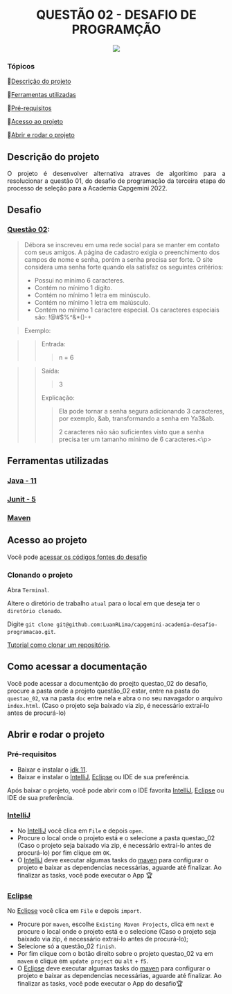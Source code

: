 <h1 align="center"> QUESTÃO 02 - DESAFIO DE PROGRAMÇÃO </h1>
<p align="center">
<img src="http://img.shields.io/static/v1?label=STATUS&message=EM%20DESENVOLVIMENTO&color=GREEN&style=for-the-badge"/>
</p>

### Tópicos 

:small_blue_diamond:[Descrição do projeto](#descrição-do-projetp)

:small_blue_diamond:[Ferramentas utilizadas](#ferramentas-utilizadas)

:small_blue_diamond:[Pré-requisitos](#pre-requisitos)

:small_blue_diamond:[Acesso ao projeto](#acesso-ao-projeto)

:small_blue_diamond:[Abrir e rodar o projeto](#abrir-e-rodar-o-projeto)

## Descrição do projeto

<p align="justify">
 O projeto é desenvolver alternativa atraves de algoritimo para a resolucionar a questão 01, do desafio  de programação da terceira etapa do processo de seleção para a Academia Capgemini 2022.<br>
 
</p>

## Desafio

### [Questão 02](https://github.com/LuanRLima/capgemini-academia-desafio-programacao/tree/master/questao_02):

> Débora se inscreveu em uma rede social para se manter em contato com seus amigos. A página de cadastro exigia o preenchimento dos campos de nome e senha, porém a senha precisa ser forte. O site considera uma senha forte quando ela satisfaz os seguintes critérios:
> - Possui no mínimo 6 caracteres.
> - Contém no mínimo 1 digito.
> - Contém no mínimo 1 letra em minúsculo.
> - Contém no mínimo 1 letra em maiúsculo.
> - Contém no mínimo 1 caractere especial. Os caracteres especiais são: !@#$%^&*()-+

>Exemplo:

>>Entrada: 
>>>n = 6

>>Saída:
>>><p>3</p>
>>Explicação:
>>><p>Ela pode tornar a senha segura adicionando 3 caracteres, por exemplo, &ab, transformando a senha em Ya3&ab.<p>
>>><p>2 caracteres não são suficientes visto que a senha precisa ter um tamanho mínimo de 6 caracteres.<\p>

## Ferramentas utilizadas

<h3><a href="https://www.java.com"> Java - 11</a></h3>
<h3><a href="https://www.java.com"> Junit - 5</a></h3>
<h3><a href="https://www.java.com"> Maven</a></h3>


## Acesso ao projeto

Você pode [acessar os códigos fontes do desafio](https://github.com/LuanRLima/capgemini-academia-desafio-programacao/tree/master)

### Clonando o projeto 

Abra `Terminal`.

Altere o diretório de trabalho `atual` para o local em que deseja ter o `diretório clonado`.

Digite `git clone git@github.com:LuanRLima/capgemini-academia-desafio-programacao.git`.

[Tutorial como clonar um repositório](https://docs.github.com/pt/repositories/creating-and-managing-repositories/cloning-a-repository).

## Como acessar a documentação

Você pode acessar a documentção do proejto questao_02 do desafio, procure a pasta onde a projeto questão_02 estar, entre na pasta do `questao_02`, va na pasta `doc` entre nela e abra o no seu navagador o arquivo `index.html`. (Caso o projeto seja baixado via zip, é necessário extraí-lo antes de procurá-lo)

## Abrir e rodar o projeto

### Pré-requisitos
- Baixar e instalar o [jdk 11](https://www.oracle.com/br/java/technologies/javase/jdk11-archive-downloads.html).
- Baixar e instalar o [IntelliJ](https://www.jetbrains.com/pt-br/idea), [Eclipse](https://www.eclipse.org/downloads) ou IDE de sua preferência. 

Após baixar o projeto, você pode abrir com o IDE favorita [IntelliJ](https://www.jetbrains.com/pt-br/idea), [Eclipse](https://www.eclipse.org/downloads) ou IDE de sua preferência.

### [IntelliJ](https://www.jetbrains.com/pt-br/idea)
- No [IntelliJ](https://www.jetbrains.com/pt-br/idea) você clica em `File` e depois `open`.
- Procure o local onde o projeto está e o selecione a pasta questao_02 (Caso o projeto seja baixado via zip, é necessário extraí-lo antes de procurá-lo) por fim clique em `OK`.
- O [IntelliJ](https://www.jetbrains.com/pt-br/idea) deve executar algumas tasks do [maven](https://maven.apache.org) para configurar o projeto e baixar as dependencias necessárias, aguarde até finalizar. Ao finalizar as tasks, você pode executar o App 🏆

### [Eclipse](https://www.eclipse.org/downloads)
No [Eclipse](https://www.eclipse.org/downloads) você clica em `File` e depois `import`.
- Procure por `maven`, escolhe `Existing Maven Projects`, clica em `next` e procure o local onde o projeto está e o selecione (Caso o projeto seja baixado via zip, é necessário extraí-lo antes de procurá-lo);
- Selecione só a questão_02 `finish`.
- Por fim clique com o botão direito sobre o projeto questao_02 va em `mavem` e clique em `update project` ou `alt` + `f5`. 
- O [Eclipse](https://www.eclipse.org/downloads) deve executar algumas tasks do [maven](https://maven.apache.org) para configurar o projeto e baixar as dependencias necessárias, aguarde até finalizar. Ao finalizar as tasks, você pode executar o App do desafio🏆
